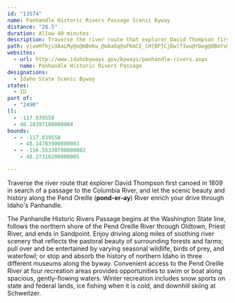 ```yaml
---
id: "13574"
name: Panhandle Historic Rivers Passage Scenic Byway
distance: "28.5"
duration: Allow 40 minutes
description: Traverse the river route that explorer David Thompson first canoed in 1809 in search of a passage to the Columbia River, and let the scenic beauty and history along the Pend Oreille (pond-er-ay) River enrich your drive through Idaho's Panhandle.
path: y|aeHfhjiUAaLMy@o@mBeKw_@oAaGq@uFKmCE_CH{BP}CjDw]fIwu@rDeg@dBmYv@uRh@eDdAoDrC_IlAsEn@{Cn@yE^uHZur@GoPYgL_A}VW{LAeDPa_BFczAD{T?kd@TwdCC__@Hip@Eqb@DeCLsBj@{DlAiFh@qAbKiSdC{FnEgM~Sox@|AaFvAaEdBmExBsElAwBnEaHfDiEdtBkhCxA_Cx@qBhAmDd@iBb@kCXkCT{GEgDSaEe@aDiB{HgCyGsUak@iC{JUeAsAuLs@oM]{PkD_hAScIMmLOqCe@aEiDiRgJmj@i@mCc@mBeAyCkSki@_E}KyBoHmQox@uQa|@gJmb@cE}O}CoJq`@ycAqCwGgFiJcHoJ_HwGg`@m]}RiMkJ_E{Ag@sB]{DQiEDeAN}WbGyJpBcDLoC_@s@W{KcGsBe@gZa@eBQwBm@sCwA_BgAsA}AeLwQeBmBeBsAqVmNkCaBuAmAwBaC}IwLeCcEmOoXcDgF_CyBeJ_EeBgAwGsHyAaAeEsB_S_EgFm@}KaCyN_CaJyC}[qQgCkC_B_Ds@gBcHwW}EcPwUos@yBeIi@mEOuCIyFvGso@^gDx@cFXoAbHqShN_`@h@wB~@aFlA}I^aJNkKIg\Ukl@SgkAOcUSmGw@cJQaELkC~@yDvDwI^qBN{A@eFQsBm@kCsF{M}BkOo@mFsDuWoBwImCyJmCyHgJkVkUik@sEaMiPka@cHoRqL}ZiBgE}BgG{@_Cs@uC{GgP}AsEGgO
websites:
  - url: http://www.idahobyways.gov/byways/panhandle-rivers.aspx
    name: Panhandle Historic Rivers Passage
designations:
  - Idaho State Scenic Byway
states:
  - ID
part of:
  - "2490"
ll:
  - -117.039558
  - 48.18397100000004
bounds:
  - - -117.039558
    - 48.14783900000003
  - - -116.55330700000002
    - 48.27310200000005

---
```


Traverse the river route that explorer David Thompson first canoed in 1809 in search of a passage to the Columbia River, and let the scenic beauty and history along the Pend Oreille (**pond-er-ay**) River enrich your drive through Idaho's Panhandle.

The Panhandle Historic Rivers Passage begins at the Washington State line, follows the northern shore of the Pend Oreille River through Oldtown, Priest River, and ends in Sandpoint. Enjoy driving along miles of soothing river scenery that reflects the pastoral beauty of surrounding forests and farms; pull over and be entertained by varying seasonal wildlife, birds of prey, and waterfowl; or stop and absorb the history of northern Idaho in three different museums along the byway. Convenient access to the Pend Oreille River at four recreation areas provides opportunities to swim or boat along spacious, gently-flowing waters. Winter recreation includes snow sports on state and federal lands, ice fishing when it is cold, and downhill skiing at Schweitzer.
